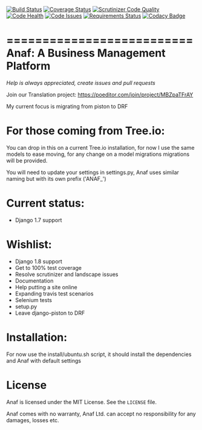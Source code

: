 [![Build Status](https://travis-ci.org/tovmeod/anaf.svg?branch=master)](https://travis-ci.org/tovmeod/anaf)
[![Coverage Status](https://coveralls.io/repos/tovmeod/anaf/badge.svg?branch=master&service=github)](https://coveralls.io/github/tovmeod/anaf?branch=master)
[![Scrutinizer Code Quality](https://scrutinizer-ci.com/g/tovmeod/anaf/badges/quality-score.png?b=master)](https://scrutinizer-ci.com/g/tovmeod/anaf/?branch=master)
[![Code Health](https://landscape.io/github/tovmeod/anaf/master/landscape.svg?style=flat)](https://landscape.io/github/tovmeod/anaf/master)
[![Code Issues](https://www.quantifiedcode.com/api/v1/project/c24b8b56c3014d40aeabcff1c2aa0551/badge.svg)](https://www.quantifiedcode.com/app/project/c24b8b56c3014d40aeabcff1c2aa0551)
[![Requirements Status](https://requires.io/github/tovmeod/anaf/requirements.svg?branch=master)](https://requires.io/github/tovmeod/anaf/requirements/?branch=master)
[![Codacy Badge](https://api.codacy.com/project/badge/grade/aaab1ee9d6274bb0beba79000843e427)](https://www.codacy.com/app/tovmeod/anaf)

==========================
Anaf: A Business Management Platform
==========================

*Help is always appreciated, create issues and pull requests*

Join our Translation project: https://poeditor.com/join/project/MBZpaTFrAY

My current focus is migrating from piston to DRF

For those coming from Tree.io:
==============================
You can drop in this on a current Tree.io installation, for now I use the same models to ease moving, for any change on a model migrations migrations will be provided.

You will need to update your settings in settings.py, Anaf uses similar naming but with its own prefix ('ANAF_')

Current status:
=============
- Django 1.7 support

Wishlist:
=========
- Django 1.8 support
- Get to 100% test coverage
- Resolve scrutinizer and landscape issues
- Documentation
- Help putting a site online
- Expanding travis test scenarios
- Selenium tests
- setup.py
- Leave django-piston to DRF

Installation:
======

For now use the install/ubuntu.sh script, it should install the dependencies and Anaf with default settings

License
=======

Anaf is licensed under the MIT License. See the `LICENSE` file.

Anaf comes with no warranty, Anaf Ltd. can accept no responsibility for any damages, losses etc.